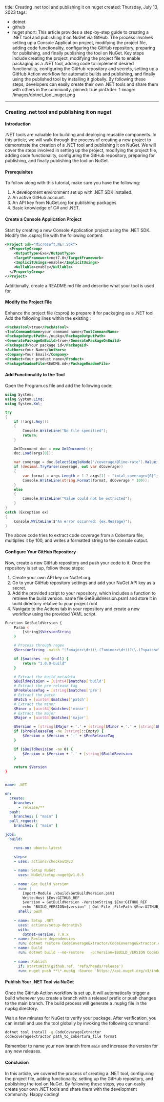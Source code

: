 title: Creating .net tool and publishing it on nuget
created: Thursday, July 13, 2023
tags:
  - dotnet
  - github
  - nuget
short: This article provides a step-by-step guide to creating a .NET tool and publishing it on NuGet via GitHub. The process involves setting up a Console Application project, modifying the project file, adding code functionality, configuring the GitHub repository, preparing for publishing, and finally publishing the tool on NuGet. Key steps include creating the project, modifying the project file to enable packaging as a .NET tool, adding code to implement desired functionality, configuring the GitHub repository and secrets, setting up a GitHub Action workflow for automatic builds and publishing, and finally using the published tool by installing it globally. By following these steps, developers can easily create their own .NET tools and share them with others in the community.
pinned: true
pinOrder: 1
image: /images/dotnet_tool_nuget.png
---
### Creating .net tool and publishing it on nuget

#### Introduction

.NET tools are valuable for building and deploying reusable components. In this article, we will walk through the process of creating a new project to demonstrate the creation of a .NET tool and publishing it on NuGet. We will cover the steps involved in setting up the project, modifying the project file, adding code functionality, configuring the GitHub repository, preparing for publishing, and finally publishing the tool on NuGet.

#### Prerequisites
To follow along with this tutorial, make sure you have the following:

1. A development environment set up with .NET SDK installed.
1. An active GitHub account.
1. An API key from NuGet.org for publishing packages.
1. Basic knowledge of C# and .NET.

#### Create a Console Application Project

Start by creating a new Console Application project using the .NET SDK. Modify the .csproj file with the following content:

```xml
<Project Sdk="Microsoft.NET.Sdk">
  <PropertyGroup>
    <OutputType>Exe</OutputType>
    <TargetFramework>net7.0</TargetFramework>
    <ImplicitUsings>enable</ImplicitUsings>
    <Nullable>enable</Nullable>
  </PropertyGroup>
</Project>
```

Additionally, create a README.md file and describe what your tool is used for.

#### Modify the Project File

Enhance the project file (csproj) to prepare it for packaging as a .NET tool. Add the following lines within the existing <PropertyGroup>:

```xml
<PackAsTool>true</PackAsTool>
<ToolCommandName>your command name</ToolCommandName>
<PackageOutputPath>./nupkg</PackageOutputPath>
<GeneratePackageOnBuild>true</GeneratePackageOnBuild>
<PackageId>Your package id</PackageId>
<Authors>Your Name</Authors>
<Company>Your Email</Company>
<Product>Your product name</Product>
<PackageReadmeFile>README.md</PackageReadmeFile>
```

#### Add Functionality to the Tool

Open the Program.cs file and add the following code:

```csharp
using System;
using System.Linq;
using System.Xml;

try
{
    if (!args.Any())
    {
        Console.WriteLine("No file specified");
        return;
    }

    XmlDocument doc = new XmlDocument();
    doc.Load(args[0]);

    var coverage = doc.SelectSingleNode("/coverage/@line-rate").Value;
    if (decimal.TryParse(coverage, out var dCoverage))
    {
        var format = args.Length > 1 ? args[1] : "total_coverage={0}";
        Console.WriteLine(string.Format(format, dCoverage * 100));
    }
    else
    {
        Console.WriteLine("Value could not be extracted");
    }
}
catch (Exception ex)
{
    Console.WriteLine($"An error occurred: {ex.Message}");
}

```

The above code tries to extract code coverage from a Cobertura file, multiplies it by 100, and writes a formatted string to the console output.

#### Configure Your GitHub Repository

Now, create a new GitHub repository and push your code to it. Once the repository is set up, follow these steps:

1. Create your own API key on NuGet.org.
1. Go to your GitHub repository settings and add your NuGet API key as a secret.
1. Add the provided script to your repository, which includes a function to retrieve the build version. name file GetBuildVersion.psm1 and store it in build directory relative to your project root
1. Navigate to the Actions tab in your repository and create a new workflow using the provided YAML script.


```bash
Function GetBuildVersion {
    Param (
        [string]$VersionString
    )

    # Process through regex
    $VersionString -match "(?<major>\d+)(\.(?<minor>\d+))?(\.(?<patch>\d+))?(\-(?<pre>[0-9A-Za-z\-\.]+))?(\+(?<build>\d+))?" | Out-Null

    if ($matches -eq $null) {
        return "1.0.0-build"
    }

    # Extract the build metadata
    $BuildRevision = [uint64]$matches['build']
    # Extract the pre-release tag
    $PreReleaseTag = [string]$matches['pre']
    # Extract the patch
    $Patch = [uint64]$matches['patch']
    # Extract the minor
    $Minor = [uint64]$matches['minor']
    # Extract the major
    $Major = [uint64]$matches['major']

    $Version = [string]$Major + '.' + [string]$Minor + '.' + [string]$Patch;
    if ($PreReleaseTag -ne [string]::Empty) {
        $Version = $Version + '-' + $PreReleaseTag
    }

    if ($BuildRevision -ne 0) {
        $Version = $Version + '.' + [string]$BuildRevision
    }

    return $Version
}
```



```yaml

name: .NET

on:
  create:
    branches: 
      - release/**
  push:
    branches: [ "main" ]
  pull_request:
    branches: [ "main" ]

jobs:
  build:

    runs-on: ubuntu-latest

    steps:
    - uses: actions/checkout@v3
    
    - name: Setup NuGet
      uses: NuGet/setup-nuget@v1.0.5
    
    - name: Get Build Version
      run: |
        Import-Module .\build\GetBuildVersion.psm1
        Write-Host $Env:GITHUB_REF
        $version = GetBuildVersion -VersionString $Env:GITHUB_REF
        echo "BUILD_VERSION=$version" | Out-File -FilePath $Env:GITHUB_ENV -Encoding utf-8 -Append
      shell: pwsh
      
    - name: Setup .NET
      uses: actions/setup-dotnet@v3
      with:
        dotnet-version: 7.0.x
    - name: Restore dependencies
      run: dotnet restore CodeCoverageExtractor/CodeCoverageExtractor.csproj
    - name: Build
      run: dotnet build --no-restore   -p:Version=$BUILD_VERSION CodeCoverageExtractor/CodeCoverageExtractor.csproj
      
    - name: Publish
      if: startsWith(github.ref, 'refs/heads/release')
      run: nuget push **\*.nupkg -Source 'https://api.nuget.org/v3/index.json' -ApiKey ${{secrets.NUGET_KEY}}
```

#### Publish Your .NET Tool via NuGet

Once the GitHub Action workflow is set up, it will automatically trigger a build whenever you create a branch with a release/ prefix or push changes to the main branch. The build process will generate a .nupkg file in the nupkg directory.

Wait a few minutes for NuGet to verify your package. After verification, you can install and use the tool globally by invoking the following command:

```bash
dotnet tool install -g CodeCoverageExtractor
codecoverageextractor path_to_cobertura_file format

```

Remember to name your new branch from `main` and increase the version for any new releases.

#### Conclusion

In this article, we covered the process of creating a .NET tool, configuring the project file, adding functionality, setting up the GitHub repository, and publishing the tool on NuGet. By following these steps, you can easily create your own .NET tools and share them with the development community. Happy coding!